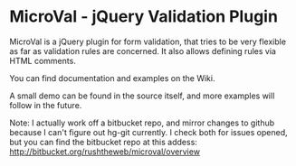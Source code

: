 MicroVal - jQuery Validation Plugin
================================

MicroVal is a jQuery plugin for form validation, that tries to be very flexible as far as validation rules are concerned. It also allows defining rules via HTML comments.

You can find documentation and examples on the Wiki.

A small demo can be found in the source itself, and more examples will follow in the future.

Note: I actually work off a bitbucket repo, and mirror changes to github because I can't figure out hg-git currently. I check both for issues opened, but you can find the bitbucket repo at this addess: http://bitbucket.org/rushtheweb/microval/overview